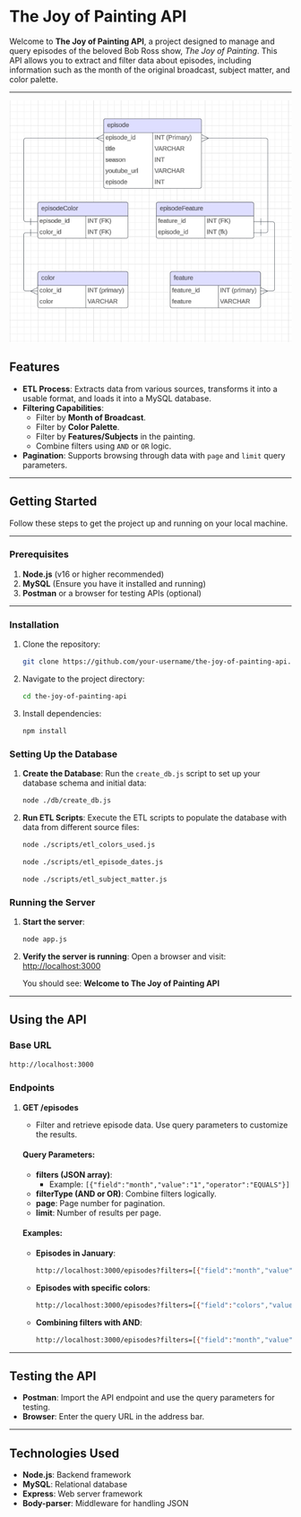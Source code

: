 # The Joy of Painting API

Welcome to **The Joy of Painting API**, a project designed to manage and query episodes of the beloved Bob Ross show, *The Joy of Painting*. This API allows you to extract and filter data about episodes, including information such as the month of the original broadcast, subject matter, and color palette.

---

![UML Diagram](./uml.png)

## Features

- **ETL Process**: Extracts data from various sources, transforms it into a usable format, and loads it into a MySQL database.
- **Filtering Capabilities**:
  - Filter by **Month of Broadcast**.
  - Filter by **Color Palette**.
  - Filter by **Features/Subjects** in the painting.
  - Combine filters using `AND` or `OR` logic.
- **Pagination**: Supports browsing through data with `page` and `limit` query parameters.

---

## Getting Started

Follow these steps to get the project up and running on your local machine.

---

### Prerequisites

1. **Node.js** (v16 or higher recommended)
2. **MySQL** (Ensure you have it installed and running)
3. **Postman** or a browser for testing APIs (optional)

---

### Installation

1. Clone the repository:
   ```bash
   git clone https://github.com/your-username/the-joy-of-painting-api.git
   ```

2. Navigate to the project directory:
   ```bash
   cd the-joy-of-painting-api
   ```

3. Install dependencies:
   ```bash
   npm install
   ```

### Setting Up the Database

1. **Create the Database**: Run the `create_db.js` script to set up your database schema and initial data:
   ```bash
   node ./db/create_db.js
   ```

2. **Run ETL Scripts**: Execute the ETL scripts to populate the database with data from different source files:
   ```bash
   node ./scripts/etl_colors_used.js
   ```
      ```bash
   node ./scripts/etl_episode_dates.js
   ```
   ```bash
   node ./scripts/etl_subject_matter.js
   ```


### Running the Server

1. **Start the server**:
   ```bash
   node app.js
   ```

2. **Verify the server is running**: Open a browser and visit: [http://localhost:3000](http://localhost:3000)

   You should see: **Welcome to The Joy of Painting API**

---

## Using the API

### Base URL

```bash
http://localhost:3000
```

### Endpoints

1. **GET /episodes**
   - Filter and retrieve episode data. Use query parameters to customize the results.

   #### Query Parameters:
   - **filters (JSON array)**:
     - Example: `[{"field":"month","value":"1","operator":"EQUALS"}]`
   - **filterType (AND or OR)**: Combine filters logically.
   - **page**: Page number for pagination.
   - **limit**: Number of results per page.

   #### Examples:
   - **Episodes in January**:
     ```bash
     http://localhost:3000/episodes?filters=[{"field":"month","value":"1","operator":"EQUALS"}]
     ```
   - **Episodes with specific colors**:
     ```bash
     http://localhost:3000/episodes?filters=[{"field":"colors","value":"Phthalo Blue,Alizarin Crimson","operator":"INCLUDES"}]
     ```
   - **Combining filters with AND**:
     ```bash
     http://localhost:3000/episodes?filters=[{"field":"month","value":"1","operator":"EQUALS"},{"field":"colors","value":"Phthalo Blue","operator":"INCLUDES"}]&filterType=AND
     ```

---

## Testing the API

- **Postman**: Import the API endpoint and use the query parameters for testing.
- **Browser**: Enter the query URL in the address bar.

---

## Technologies Used

- **Node.js**: Backend framework
- **MySQL**: Relational database
- **Express**: Web server framework
- **Body-parser**: Middleware for handling JSON